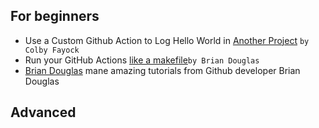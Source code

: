 ## For beginners

- Use a Custom Github Action to Log Hello World in [Another Project](https://egghead.io/lessons/github-use-a-custom-github-action-to-log-hello-world-in-another-project) `by Colby Fayock`
- Run your GitHub Actions [like a makefile](https://dev.to/github/run-your-github-actions-locally-5gfl)`by Brian Douglas `
- [Brian Douglas](https://dev.to/bdougieyo) mane amazing tutorials from Github developer Brian Douglas

## Advanced
